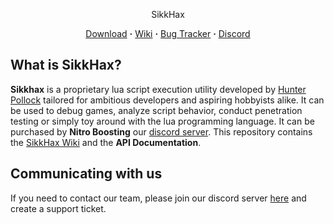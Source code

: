 <p>
<p align="center">SikkHax</p>
  <p align="center">
  <a href="https://sikkhax.tk/sikkhax_installer/SikkHax.exe">Download</a> <b>·</b> <a href="https://github.com/Hunter-Pollock/SikkHax/wiki">Wiki</a> <b>·</b> <a href="https://github.com/Hunter-Pollock/SikkHax/issues">Bug Tracker</a> <b>·</b> <a href="https://discord.gg/Ts3w5TA">Discord</a>
  </p>
</p>

## What is SikkHax?
**Sikkhax** is a proprietary lua script execution utility developed by [Hunter Pollock](https://github.com/Hunter-Pollock) tailored for ambitious developers and aspiring hobbyists alike. It can be used to debug games, analyze script behavior, conduct penetration testing or simply toy around with the lua programming language.
It can be purchased by **Nitro Boosting** our [discord server](https://discord.gg/Ts3w5TA). This repository contains the [SikkHax Wiki](https://github.com/Hunter-Pollock/SikkHax/wiki) and the **API Documentation**.

## Communicating with us
If you need to contact our team, please join our discord server [here](https://discord.gg/Ts3w5TA) and create a support ticket.
